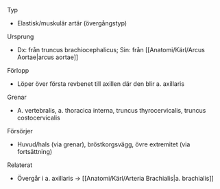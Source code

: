 Typ
- Elastisk/muskulär artär (övergångstyp)

Ursprung
- Dx: från truncus brachiocephalicus; Sin: från [[Anatomi/Kärl/Arcus Aortae|arcus aortae]]

Förlopp
- Löper över första revbenet till axillen där den blir a. axillaris

Grenar
- A. vertebralis, a. thoracica interna, truncus thyrocervicalis, truncus costocervicalis

Försörjer
- Huvud/hals (via grenar), bröstkorgsvägg, övre extremitet (via fortsättning)

Relaterat
- Övergår i a. axillaris → [[Anatomi/Kärl/Arteria Brachialis|a. brachialis]]

